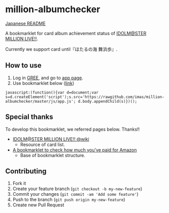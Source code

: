 million-albumchecker
======

[Japanese README](https://github.com/imas/million-albumchecker/blob/master/README.ja.md)

A bookmarklet for card album achievement status of [IDOLM@STER MILLION LIVE!!](http://www.bandainamcogames.co.jp/cs/list/idolmaster/million_live/).

Currently we support card until『ほたるの海 舞浜歩』.

## How to use
1. Log in [GREE](http://gree.jp/?mode=login), and go to [app page](http://imas.gree-apps.net/app/index.php).
1. Use bookmarklet below (<a href="javascript:(function(){var d=document;var s=d.createElement('script');s.src='https://rawgithub.com/imas/million-albumchecker/master/js/app.js'; d.body.appendChild(s)})();">link</a>)

```
javascript:(function(){var d=document;var s=d.createElement('script');s.src='https://rawgithub.com/imas/million-albumchecker/master/js/app.js'; d.body.appendChild(s)})();
```

## Special thanks
To develop this bookmarklet, we referred pages below. Thanks!!

- [IDOLM@STER MILLION LIVE!! @wiki](http://www50.atwiki.jp/imas_ml/)
  - Resource of card list.
- [A bookmarklet to check how much you've paid for Amazon](http://moroya.hatenablog.jp/entry/2013/06/03/225935)
  - Base of bookmarklet structure.

## Contributing

1. Fork it
2. Create your feature branch (`git checkout -b my-new-feature`)
3. Commit your changes (`git commit -am 'Add some feature'`)
4. Push to the branch (`git push origin my-new-feature`)
5. Create new Pull Request
